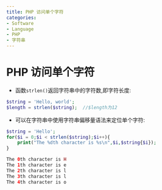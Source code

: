 ```yaml
---
title: PHP 访问单个字符
categories:
- Software
- Language
- PHP
- 字符串
---
```

# PHP 访问单个字符

- 函数`strlen()`返回字符串中的字符数,即字符长度:

```php
$string = 'Hello, world';
$length = strlen($string);	//$length为12
```

- 可以在字符串中使用字符串偏移量语法来定位单个字符:

```php
$string = 'Hello';
for($i = 0;$i < strlen($string);$i++){
    print("The %dth character is %s\n",$i,$string{$i});
}

The 0th character is H
The 1th character is e
The 2th character is l
The 3th character is l
The 4th character is o
```

